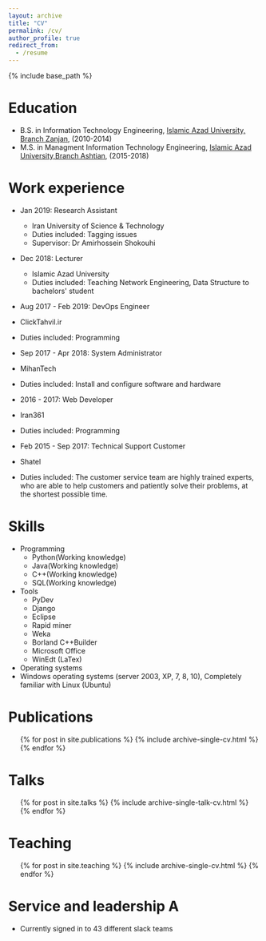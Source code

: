 ```yaml
---
layout: archive
title: "CV"
permalink: /cv/
author_profile: true
redirect_from:
  - /resume
---
```


{% include base_path %}

Education
======
* B.S. in Information Technology Engineering, [Islamic Azad University, Branch Zanjan](http://www.iauz.ac.ir/), (2010-2014)
* M.S. in Managment Information Technology Engineering, [Islamic Azad University,Branch Ashtian](http://www.aiau.ac.ir/), (2015-2018)


Work experience
======
* Jan 2019: Research Assistant 
  * Iran University of Science & Technology 
  * Duties included: Tagging issues 
  * Supervisor: Dr Amirhossein Shokouhi 

* Dec 2018: Lecturer 
  * Islamic Azad University 
  * Duties included: Teaching Network Engineering, Data Structure to bachelors' student 

* Aug 2017 - Feb 2019: DevOps Engineer 
 * ClickTahvil.ir 
 * Duties included: Programming 

* Sep 2017 - Apr 2018: System Administrator 
 * MihanTech 
 * Duties included: Install and configure software and hardware 

* 2016 - 2017: Web Developer 
 * Iran361 
 * Duties included: Programming 

* Feb 2015 - Sep 2017: Technical Support Customer 
 * Shatel 
 * Duties included: The customer service team are highly trained experts, who are able to help customers and patiently solve their problems, at the shortest possible time. 

Skills
======
* Programming 
  * Python(Working knowledge)
  * Java(Working knowledge)
  * C++(Working knowledge)
  * SQL(Working knowledge)
* Tools 
  * PyDev
  * Django
  * Eclipse
  * Rapid miner
  * Weka
  * Borland C++Builder
  * Microsoft Office
  * WinEdt (LaTex)
* Operating systems 
 * Windows operating systems (server 2003, XP, 7, 8, 10), Completely familiar
with Linux (Ubuntu)

Publications
======
  <ul>{% for post in site.publications %}
    {% include archive-single-cv.html %}
  {% endfor %}</ul>
  
Talks
======
  <ul>{% for post in site.talks %}
    {% include archive-single-talk-cv.html %}
  {% endfor %}</ul>
  
Teaching
======
  <ul>{% for post in site.teaching %}
    {% include archive-single-cv.html %}
  {% endfor %}</ul>
  
Service and leadership A 
======
* Currently signed in to 43 different slack teams

